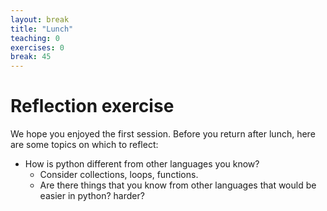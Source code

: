 ```yaml
---
layout: break
title: "Lunch"
teaching: 0
exercises: 0
break: 45
---
```

# Reflection exercise

We hope you enjoyed the first session. Before you return after lunch, here are some
topics on which to reflect:

*   How is python different from other languages you know?
    *   Consider collections, loops, functions.
    *   Are there things that you know from other languages that would be
       easier in python?  harder?
